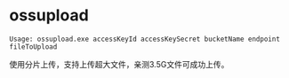 # ossupload

```
Usage: ossupload.exe accessKeyId accessKeySecret bucketName endpoint fileToUpload
```

使用分片上传，支持上传超大文件，亲测3.5G文件可成功上传。
